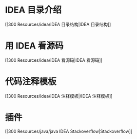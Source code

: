 



# IDEA 目录介绍
[[300 Resources/idea/IDEA 目录结构|IDEA 目录结构]]


# 用 IDEA 看源码
[[300 Resources/idea/IDEA  看源码|IDEA  看源码]]


# 代码注释模板
[[300 Resources/idea/IDEA 注释模板|/IDEA 注释模板]]

# 插件
[[300 Resources/java/java IDEA Stackoverflow|Stackoverflow]]


